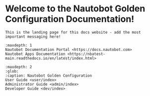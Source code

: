 # Welcome to the Nautobot Golden Configuration Documentation!

```{admonition} Developer Note - Remove Me!
This is the landing page for this docs website - add the most important messaging here!
```

```{toctree}
:maxdepth: 1
Nautobot Documentation Portal <https://docs.nautobot.com>
Nautobot Apps Documentation <https://nbatest-main.readthedocs.io/en/latest/index.html>
```

```{toctree}
:maxdepth: 2
:glob:
:caption: Nautobot Golden Configuration
User Guide <user/index>
Administrator Guide <admin/index>
Developer Guide <dev/index>
```
